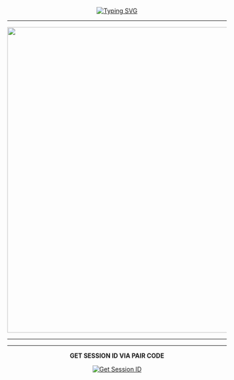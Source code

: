 <div align="center">
     
[![Typing SVG](https://readme-typing-svg.herokuapp.com?font=Rockstar-ExtraBold&color=F20&lines=ＳＥＮＵＬ+ＭＤ+ＷＨＡＴＳＡＰＰ+ＢＯＴ)](https://git.io/typing-svg)


<div align="center">
</p

<hr>

<hr>

<p align="center">
<a href="https://github.com/senulruwaneka/SENUL-MD.git">
    <img src="https://imgtr.ee/images/2024/09/11/3e6c73da5849ff8b9e48781ab8acbfe4.jpeg"  width="700px">
</a>
<hr>

<hr>
<b>GET SESSION ID VIA PAIR CODE</b>

<a href='https://pair-web-public.koyeb.app/' target="_blank"><img alt='Get Session ID' src='https://img.shields.io/badge/Click here to get your session id-blue?style=for-the-badge&logo=opencv&logoColor=white'/></a>
